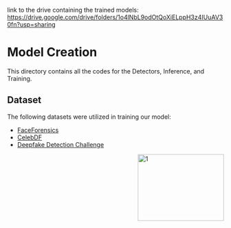 link to the drive containing the trained models: https://drive.google.com/drive/folders/1o4lNbL9odOtQoXiELppH3z4IUuAV30fn?usp=sharing 
# Model Creation 
This directory contains all the codes for the Detectors, Inference, and Training.

## Dataset
The following datasets were utilized in training our model:
- [FaceForensics](https://github.com/ondyari/FaceForensics)
- [CelebDF](https://github.com/yuezunli/celeb-deepfakeforensics)
- [Deepfake Detection Challenge](https://www.kaggle.com/c/deepfake-detection-challenge/data)  
<img src="https://github.com/teamStarks18/DeepfakeDetection/blob/main/images/dataseticon.png" alt="1" width="200" height="155" align="right"/> 
 
